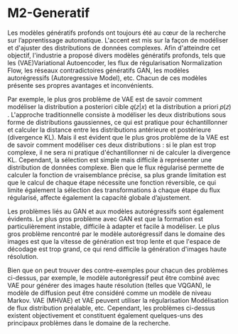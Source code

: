 # M2-Generatif

Les modèles génératifs profonds ont toujours été au cœur de la recherche sur l’apprentissage automatique. L'accent est mis sur la façon de modéliser et d'ajuster des distributions de données complexes. Afin d'atteindre cet objectif, l'industrie a proposé divers modèles génératifs profonds, tels que les (VAE)Variational Autoencoder, les flux de régularisation Normalization Flow, les réseaux contradictoires génératifs GAN, les modèles autorégressifs (Autoregressive Model), etc. Chacun de ces modèles présente ses propres avantages et inconvénients.

Par exemple, le plus gros problème de VAE est de savoir comment modéliser la distribution a posteriori cible  𝑞(𝑧|𝑥)  et la distribution a priori  𝑝(𝑧) . L'approche traditionnelle consiste à modéliser les deux distributions sous forme de distributions gaussiennes, ce qui est pratique pour échantillonner et calculer la distance entre les distributions antérieure et postérieure (divergence KL). Mais il est évident que le plus gros problème de la VAE est de savoir comment modéliser ces deux distributions : si le plan est trop complexe, il ne sera ni pratique d'échantillonner ni de calculer la divergence KL. Cependant, la sélection est simple mais difficile à représenter une distribution de données complexe. Bien que le flux régularisé permette de calculer la fonction de vraisemblance précise, sa plus grande limitation est que le calcul de chaque étape nécessite une fonction réversible, ce qui limite également la sélection des transformations à chaque étape du flux régularisé, affecte également la capacité globale d’ajustement.

Les problèmes liés au GAN et aux modèles autorégressifs sont également évidents. Le plus gros problème avec GAN est que la formation est particulièrement instable, difficile à adapter et facile à modéliser. Le plus gros problème rencontré par le modèle autorégressif dans le domaine des images est que la vitesse de génération est trop lente et que l'espace de décodage est trop grand, ce qui rend difficile la génération d'images haute résolution.

Bien que on peut trouver des contre-exemples pour chacun des problèmes ci-dessus, par exemple, le modèle autorégressif peut être combiné avec VAE pour générer des images haute résolution (telles que VQGAN), le modèle de diffusion peut être considéré comme un modèle de niveau Markov. VAE (MHVAE) et VAE peuvent utiliser la régularisation Modélisation de flux distribution préalable, etc. Cependant, les problèmes ci-dessus existent objectivement et constituent également quelques-uns des principaux problèmes dans le domaine de la recherche.
